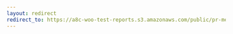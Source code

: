 ```yaml
---
layout: redirect
redirect_to: https://a8c-woo-test-reports.s3.amazonaws.com/public/pr-merge/45766/api/index.html
---
```

